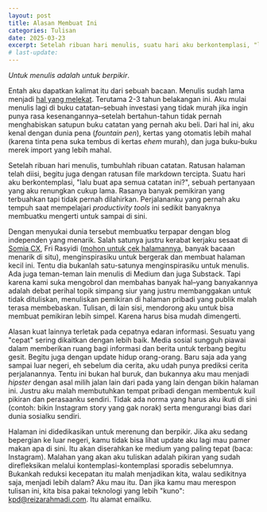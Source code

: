 ```yaml
---
layout: post
title: Alasan Membuat Ini
categories: Tulisan
date: 2025-03-23
excerpt: Setelah ribuan hari menulis, suatu hari aku berkontemplasi, "lalu buat apa semua tulisan ini?"
# last-update:
---
```


_Untuk menulis adalah untuk berpikir_.

Entah aku dapatkan kalimat itu dari sebuah bacaan. Menulis sudah lama menjadi [hal yang melekat](https://reizarahmadi.com/tulisan/2025/03/24/Perjalanan-Menulis/). Terutama 2-3 tahun belakangan ini. Aku mulai menulis lagi di buku catatan–sebuah investasi yang tidak murah jika ingin punya rasa kesenangannya–setelah bertahun-tahun tidak pernah menghabiskan satupun buku catatan yang pernah aku beli. Dari hal ini, aku kenal dengan dunia pena (_fountain pen_), kertas yang otomatis lebih mahal (karena tinta pena suka tembus di kertas _ehem_ murah), dan juga buku-buku merek import yang lebih mahal.

Setelah ribuan hari menulis, tumbuhlah ribuan catatan. Ratusan halaman telah diisi, begitu juga dengan ratusan file markdown tercipta. Suatu hari aku berkontemplasi, "lalu buat apa semua catatan ini?", sebuah pertanyaan yang aku renungkan cukup lama. Rasanya banyak pemikiran yang terbuahkan tapi tidak pernah dilahirkan. Perjalananku yang pernah aku tempuh saat mempelajari _productivity tools_ ini sedikit banyaknya membuatku mengerti untuk sampai di sini.

Dengan menyukai dunia tersebut membuatku terpapar dengan blog independen yang menarik. Salah satunya justru kerabat kerjaku sesaat di [Somia CX](https://somiacx.com), Fri Rasyidi ([mohon untuk cek halamannya](https://frirasyidi.com), banyak bacaan menarik di situ), menginspirasiku untuk bergerak dan membuat halaman kecil ini. Tentu dia bukanlah satu-satunya menginspirasiku untuk menulis. Ada juga teman-teman lain menulis di Medium dan juga Substack. Tapi karena kami suka mengobrol dan membahas banyak hal–yang banyakannya adalah debat perihal topik simpang siur yang justru membanggakan untuk tidak dituliskan, menuliskan pemikiran di halaman pribadi yang publik malah terasa membebaskan. Tulisan, di lain sisi, mendorong aku untuk bisa membuat pemikiran lebih simpel. Karena harus bisa mudah dimengerti.

Alasan kuat lainnya terletak pada cepatnya edaran informasi. Sesuatu yang "cepat" sering dikaitkan dengan lebih baik. Media sosial sungguh piawai dalam memberikan ruang bagi informasi dan berita untuk terbang begitu gesit. Begitu juga dengan update hidup orang-orang. Baru saja ada yang sampai luar negeri, eh sebelum dia cerita, aku udah punya prediksi cerita perjalanannya. Tentu ini bukan hal buruk, dan bukannya aku mau menjadi _hipster_ dengan asal milih jalan lain dari pada yang lain dengan bikin halaman ini. Justru aku malah membutuhkan tempat pribadi dengan membentuk kuil pikiran dan perasaanku sendiri. Tidak ada norma yang harus aku ikuti di sini (contoh: bikin Instagram story yang gak norak) serta mengurangi bias dari dunia sosialku sendiri.

Halaman ini didedikasikan untuk merenung dan berpikir. Jika aku sedang bepergian ke luar negeri, kamu tidak bisa lihat update aku lagi mau pamer makan apa di sini. Itu akan diserahkan ke medium yang paling tepat (baca: Instagram). Malahan yang akan aku tuliskan adalah pikiran yang sudah direfleksikan melalui kontemplasi-kontemplasi sporadis sebelumnya. Bukankah reduksi kecepatan itu malah menjadikan kita, walau sedikitnya saja, menjadi lebih dalam? Aku mau itu. Dan jika kamu mau merespon tulisan ini, kita bisa pakai  teknologi yang lebih "kuno": kpd@reizarahmadi.com. Itu alamat emailku.